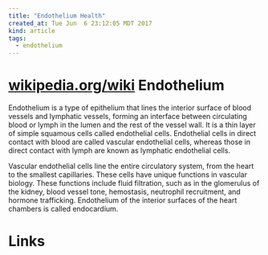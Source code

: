 ```yaml
---
title: "Endothelium Health"
created_at: Tue Jun  6 23:12:05 MDT 2017
kind: article
tags:
  - endothelium
---
```


<h1>
  <a href="https://en.wikipedia.org/wiki/Endothelium" target="_blank">wikipedia.org/wiki</a>
  Endothelium
</h1>

Endothelium is a type of epithelium that lines the interior surface
of blood vessels and lymphatic vessels, forming an interface between
circulating blood or lymph in the lumen and the rest of the vessel
wall. It is a thin layer of simple squamous cells called endothelial
cells. Endothelial cells in direct contact with blood are called vascular
endothelial cells, whereas those in direct contact with lymph are known
as lymphatic endothelial cells.

Vascular endothelial cells line the entire circulatory system, from the
heart to the smallest capillaries. These cells have unique functions
in vascular biology. These functions include fluid filtration, such
as in the glomerulus of the kidney, blood vessel tone, hemostasis,
neutrophil recruitment, and hormone trafficking. Endothelium of the
interior surfaces of the heart chambers is called endocardium.

<h1>Links</h1>

<!--
html boilerplate
<a href="" target="_blank"></a>
<a name=""></a>
<img src="" width="400px">
<ul>
  <li></li>
</ul>
<pre>
</pre>
<pre><code>
</code></pre>
<math xmlns='http://www.w3.org/1998/Math/MathML' display='block'>
</math>
-->
